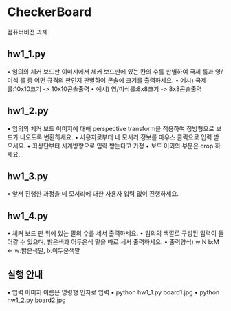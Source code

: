 # CheckerBoard
컴퓨터비전 과제

## hw1_1.py
• 임의의 체커 보드판 이미지에서 체커 보드판에 있는 칸의 수를 판별하여 국제 룰과 영/미식 룰 중 어떤 규격의 판인지 판별하여 콘솔에 크기를 출력하세요.
• 예시) 국제룰:10x10크기 -> 10x10콘솔출력
• 예시) 영/미식룰:8x8크기 -> 8x8콘솔출력

## hw1_2.py
• 임의의 체커 보드 이미지에 대해 perspective transform을
적용하여 정방형으로 보드가 나오도록 변환하세요.
    • 사용자로부터 네 모서리 정보를 마우스 클릭으로 입력 받으세요.
    • 좌상단부터 시계방향으로 입력 받는다고 가정
• 보드 이외의 부분은 crop 하세요.

## hw1_3.py
• 앞서 진행한 과정을 네 모서리에 대한 사용자 입력 없이 진행하세요.

## hw1_4.py
• 체커 보드 판 위에 있는 말의 수를 세서 출력하세요.
• 임의의 색깔로 구성된 입력이 들어갈 수 있으며, 밝은색과 어두운색 말을 따로 세서 출력하세요.
• 출력양식) w:N b:M <- w:밝은색말, b:어두운색말

## 실행 안내
• 입력 이미지 이름은 명령행 인자로 입력
• python hw1_1.py board1.jpg
• python hw1_2.py board2.jpg